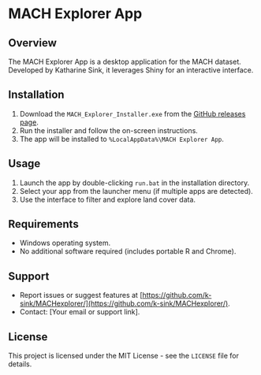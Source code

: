 # MACH Explorer App

## Overview
The MACH Explorer App is a desktop application for the MACH dataset. Developed by Katharine Sink, it leverages Shiny for an interactive interface.

## Installation
1. Download the `MACH_Explorer_Installer.exe` from the [GitHub releases page](https://github.com/k-sink/MACHexplorer/releases).
2. Run the installer and follow the on-screen instructions.
3. The app will be installed to `%LocalAppData%\MACH Explorer App`.

## Usage
1. Launch the app by double-clicking `run.bat` in the installation directory.
2. Select your app from the launcher menu (if multiple apps are detected).
3. Use the interface to filter and explore land cover data.

## Requirements
- Windows operating system.
- No additional software required (includes portable R and Chrome).

## Support
- Report issues or suggest features at [https://github.com/k-sink/MACHexplorer/](https://github.com/k-sink/MACHexplorer/).
- Contact: [Your email or support link].

## License
This project is licensed under the MIT License - see the `LICENSE` file for details.